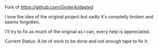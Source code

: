Fork of https://github.com/Groterik/dasted

I love the idea of the original project but sadly it's completly broken and seems forgotten.

I'll try to fix as much of the original as i can, every help is appreciated.

Current Status: A lot of work to be done and not enough tape to fix it.
